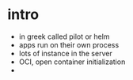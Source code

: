 # intro
- in greek called pilot or helm
- apps run on their own process
- lots of instance in the server
- OCI, open container initialization
- 